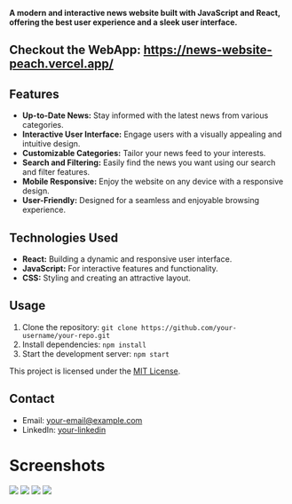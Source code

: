 

**A modern and interactive news website built with JavaScript and React, offering the best user experience and a sleek user interface.**
<br>

Checkout the WebApp: https://news-website-peach.vercel.app/
---

## Features

- **Up-to-Date News:** Stay informed with the latest news from various categories.
- **Interactive User Interface:** Engage users with a visually appealing and intuitive design.
- **Customizable Categories:** Tailor your news feed to your interests.
- **Search and Filtering:** Easily find the news you want using our search and filter features.
- **Mobile Responsive:** Enjoy the website on any device with a responsive design.
- **User-Friendly:** Designed for a seamless and enjoyable browsing experience.

## Technologies Used

- **React:** Building a dynamic and responsive user interface.
- **JavaScript:** For interactive features and functionality.
- **CSS:** Styling and creating an attractive layout.

## Usage

1. Clone the repository: `git clone https://github.com/your-username/your-repo.git`
2. Install dependencies: `npm install`
3. Start the development server: `npm start`

This project is licensed under the [MIT License](link-to-license-file).

## Contact

- Email: [your-email@example.com](siddharthgauts@gmail.com)
- LinkedIn: [your-linkedin](https://www.linkedin.com/in/siddharthgauts/)

# Screenshots
<img src="https://github.com/siddharthgauts/News-website/assets/95357196/fe503332-fa01-41b8-9af5-bd5be3cb7609">
<img src="https://github.com/siddharthgauts/News-website/assets/95357196/bb025ef6-1a98-46b3-bf84-622f1b86a590">
<img src="https://github.com/siddharthgauts/News-website/assets/95357196/00d11edc-a2d2-49fd-8002-a002f007b90d">
<img src="https://github.com/siddharthgauts/News-website/assets/95357196/8f2a480c-8766-4478-9b12-1cd4fbba29d6">


